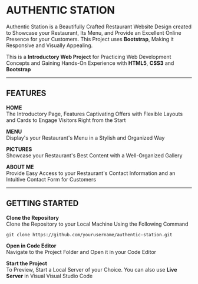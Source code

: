 # AUTHENTIC STATION

Authentic Station is a Beautifully Crafted Restaurant Website Design created to Showcase your Restaurant, Its Menu, and Provide an Excellent Online Presence for your Customers. This Project uses **Bootstrap**, Making it Responsive and Visually Appealing.

This is a **Introductory Web Project** for Practicing Web Development Concepts and Gaining Hands-On Experience with **HTML5**, **CSS3** and **Bootstrap**

---

## FEATURES

**HOME** <br>
The Introductory Page, Features Captivating Offers with Flexible Layouts and Cards to Engage Visitors Right from the Start

**MENU** <br>
Display's your Restaurant's Menu in a Stylish and Organized Way

**PICTURES** <br>
Showcase your Restaurant's Best Content with a Well-Organized Gallery

**ABOUT ME** <br>
Provide Easy Access to your Restaurant's Contact Information and an Intuitive Contact Form for Customers

---

## GETTING STARTED

**Clone the Repository** <br>
  Clone the Repository to your Local Machine Using the Following Command
  ```
  git clone https://github.com/yourusername/authentic-station.git
  ```

**Open in Code Editor** <br>
  Navigate to the Project Folder and Open it in your Code Editor

**Start the Project** <br>
  To Preview, Start a Local Server of your Choice. You can also use **Live Server** in Visual Visual Studio Code